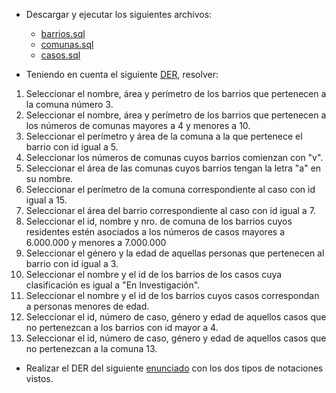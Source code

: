 
- Descargar y ejecutar los siguientes archivos:

	- [barrios.sql](https://github.com/materiasipm/materiasipm.github.io/blob/master/bases/barrios.sql)
	- [comunas.sql](https://github.com/materiasipm/materiasipm.github.io/blob/master/bases/comunas.sql)
	- [casos.sql](https://github.com/materiasipm/materiasipm.github.io/blob/master/bases/casos.sql)

- Teniendo en cuenta el siguiente [DER](https://github.com/materiasipm/materiasipm.github.io/blob/master/bases/ejercicio1.png), resolver:

1. Seleccionar el nombre, área y perímetro de los barrios
que pertenecen a la comuna número 3.
2. Seleccionar el nombre, área y perímetro de los barrios
que pertenecen a los números de comunas mayores a 4 y menores a 10.
3. Seleccionar el perímetro y área de la comuna a la que
pertenece el barrio con id igual a 5.
4. Seleccionar los números de comunas cuyos barrios comienzan con "v".
5. Seleccionar el área de las comunas cuyos barrios tengan la letra "a" 
en su nombre.
6. Seleccionar el perímetro de la comuna correspondiente al caso con 
id igual a 15.
7. Seleccionar el área del barrio correspondiente al caso con id igual a 7.
8. Seleccionar el id, nombre y nro. de comuna de los barrios cuyos residentes 
estén asociados a los números de casos mayores a 6.000.000 y menores a 7.000.000
9. Seleccionar el género y la edad de aquellas personas que pertenecen
al barrio con id igual a 3.
10. Seleccionar el nombre y el id de los barrios de los casos cuya clasificación es igual a "En Investigación".
11. Seleccionar el nombre y el id de los barrios cuyos casos correspondan
a personas menores de edad.
12. Seleccionar el id, número de caso, género y edad de aquellos
casos que no pertenezcan a los barrios con id mayor a 4.
13. Seleccionar el id, número de caso, género y edad de aquellos
casos que no pertenezcan a la comuna 13.

- Realizar el DER del siguiente [enunciado](https://github.com/materiasipm/materiasipm.github.io/blob/master/bases/ejercicio2.png) con los dos tipos
de notaciones vistos.

